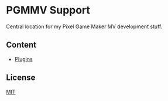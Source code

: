 # PGMMV Support

Central location for my Pixel Game Maker MV development stuff.

## Content

-   [Plugins](./plugins/)

## License

[MIT](./LICENSE)
